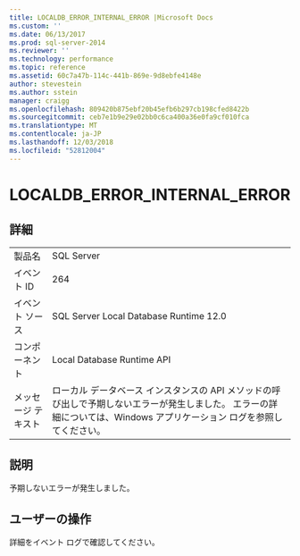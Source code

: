 ```yaml
---
title: LOCALDB_ERROR_INTERNAL_ERROR |Microsoft Docs
ms.custom: ''
ms.date: 06/13/2017
ms.prod: sql-server-2014
ms.reviewer: ''
ms.technology: performance
ms.topic: reference
ms.assetid: 60c7a47b-114c-441b-869e-9d8ebfe4148e
author: stevestein
ms.author: sstein
manager: craigg
ms.openlocfilehash: 809420b875ebf20b45efb6b297cb198cfed8422b
ms.sourcegitcommit: ceb7e1b9e29e02bb0c6ca400a36e0fa9cf010fca
ms.translationtype: MT
ms.contentlocale: ja-JP
ms.lasthandoff: 12/03/2018
ms.locfileid: "52812004"
---
```

# <a name="localdberrorinternalerror"></a>LOCALDB_ERROR_INTERNAL_ERROR
    
## <a name="details"></a>詳細  
  
|||  
|-|-|  
|製品名|SQL Server|  
|イベント ID|264|  
|イベント ソース|SQL Server Local Database Runtime 12.0|  
|コンポーネント|Local Database Runtime API|  
|メッセージ テキスト|ローカル データベース インスタンスの API メソッドの呼び出しで予期しないエラーが発生しました。 エラーの詳細については、Windows アプリケーション ログを参照してください。|  
  
## <a name="explanation"></a>説明  
 予期しないエラーが発生しました。  
  
## <a name="user-action"></a>ユーザーの操作  
 詳細をイベント ログで確認してください。  
  
  
